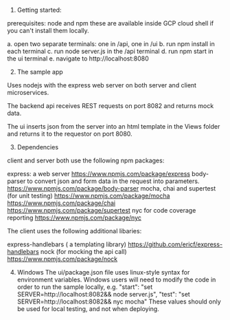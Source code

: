 1. Getting started:

prerequisites: node and npm
    these are available inside GCP cloud shell if you can't install them locally.

a. open two separate terminals: one in /api, one in /ui
b. run npm install in each terminal
c. run node server.js in the /api terminal
d. run npm start in the ui terminal
e. navigate to http://localhost:8080

2. The sample app

Uses nodejs with the express web server on both server and client microservices.

The backend api receives REST requests on port 8082 and returns mock data.

The ui inserts json from the server into an html template in the Views folder
and returns it to the requestor on port 8080.

3. Dependencies

client and server both use the following npm packages:

express: a web server
    https://www.npmjs.com/package/express
body-parser to convert json and form data in the request into parameters.
    https://www.npmjs.com/package/body-parser
mocha, chai and supertest (for unit testing)
    https://www.npmjs.com/package/mocha
    https://www.npmjs.com/package/chai
    https://www.npmjs.com/package/supertest
nyc for code coverage reporting
    https://www.npmjs.com/package/nyc


The client uses the following additional libaries:

express-handlebars ( a templating library)
    https://github.com/ericf/express-handlebars
nock (for mocking the api call)
    https://www.npmjs.com/package/nock


4. Windows 
The ui/package.json file uses linux-style syntax for environment variables.
Windows users will need to modify the code in order to run the sample locally, e.g.
    "start": "set SERVER=http://localhost:8082&& node server.js",
    "test": "set SERVER=http://localhost:8082&& nyc mocha"
These values should only be used for local testing, and not when deploying.